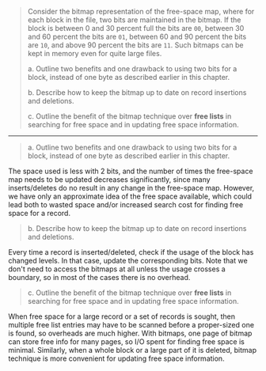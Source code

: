> Consider the bitmap representation of the free-space map, where for each block in the file, 
> two bits are maintained in the bitmap. If the block is between 0 and 30 percent full the bits 
> are `00`, between 30 and 60 percent the bits are `01`, between 60 and 90 percent the bits are `10`, 
> and above 90 percent the bits are `11`. Such bitmaps can be kept in memory even for quite large files. 
> 
> a. Outline two benefits and one drawback to using two bits for a block, instead of one byte as
> described earlier in this chapter. 
> 
> b. Describe how to keep the bitmap up to date on record insertions and deletions. 
> 
> c. Outline the benefit of the bitmap technique over **free lists** in searching for free space 
> and in updating free space information. 

--------------------------------

> a. Outline two benefits and one drawback to using two bits for a block, instead of one byte as
> described earlier in this chapter. 

The space used is less with 2 bits, and the number of times the free-space map needs to be updated
decreases significantly, since many inserts/deletes do no result in any change in the free-space map. 
However, we have only an approximate idea of the free space available, which could lead both to wasted 
space and/or increased search cost for finding free space for a record. 

> b. Describe how to keep the bitmap up to date on record insertions and deletions. 

Every time a record is inserted/deleted, check if the usage of the block has changed levels. In 
that case, update the corresponding bits. Note that we don't need to access the bitmaps at all 
unless the usage crosses a boundary, so in most of the cases there is no overhead. 

> c. Outline the benefit of the bitmap technique over **free lists** in searching for free space 
> and in updating free space information. 

When free space for a large record or a set of records is sought, then multiple free list entries
may have to be scanned before a proper-sized one is found, so overheads are much higher. With bitmaps, 
one page of bitmap can store free info for many pages, so I/O spent for finding free space is minimal. 
Similarly, when a whole block or a large part of it is deleted, bitmap technique is more convenient for
updating free space information. 